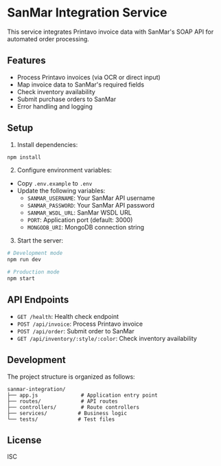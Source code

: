 # SanMar Integration Service

This service integrates Printavo invoice data with SanMar's SOAP API for automated order processing.

## Features

- Process Printavo invoices (via OCR or direct input)
- Map invoice data to SanMar's required fields
- Check inventory availability
- Submit purchase orders to SanMar
- Error handling and logging

## Setup

1. Install dependencies:
```bash
npm install
```

2. Configure environment variables:
- Copy `.env.example` to `.env`
- Update the following variables:
  - `SANMAR_USERNAME`: Your SanMar API username
  - `SANMAR_PASSWORD`: Your SanMar API password
  - `SANMAR_WSDL_URL`: SanMar WSDL URL
  - `PORT`: Application port (default: 3000)
  - `MONGODB_URI`: MongoDB connection string

3. Start the server:
```bash
# Development mode
npm run dev

# Production mode
npm start
```

## API Endpoints

- `GET /health`: Health check endpoint
- `POST /api/invoice`: Process Printavo invoice
- `POST /api/order`: Submit order to SanMar
- `GET /api/inventory/:style/:color`: Check inventory availability

## Development

The project structure is organized as follows:
```
sanmar-integration/
├── app.js              # Application entry point
├── routes/             # API routes
├── controllers/        # Route controllers
├── services/          # Business logic
└── tests/             # Test files
```

## License

ISC 